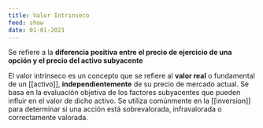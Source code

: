```yaml
---
title: Valor Intrinseco
feed: show
date: 01-01-2021
---
```

Se refiere a la **diferencia positiva entre el precio de ejercicio de una opción y el precio del activo subyacente**

El valor intrínseco es un concepto que se refiere al **valor real** o fundamental de un [[activo]], **independientemente** de su precio de mercado actual. Se basa en la evaluación objetiva de los factores subyacentes que pueden influir en el valor de dicho activo. Se utiliza comúnmente en la [[inversion]] para determinar si una acción está sobrevalorada, infravalorada o correctamente valorada.
